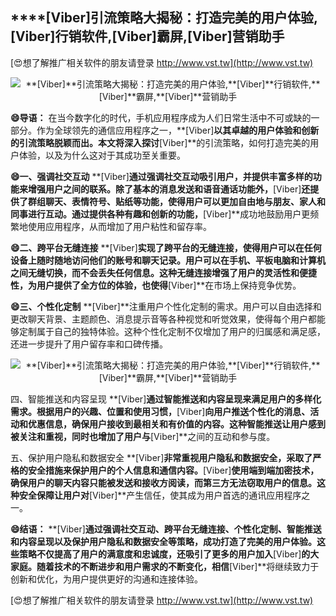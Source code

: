 ## ****[Viber]**引流策略大揭秘：打造完美的用户体验,**[Viber]**行销软件,**[Viber]**霸屏,**[Viber]**营销助手**

[😍想了解推广相关软件的朋友请登录 http://www.vst.tw](http://www.vst.tw)

 <center><img src="https://vst.tw/MP4/tuiguang/png/0.png" alt="**[Viber]**引流策略大揭秘：打造完美的用户体验,**[Viber]**行销软件,**[Viber]**霸屏,**[Viber]**营销助手"></center>

**😄导语：**
在当今数字化的时代，手机应用程序成为人们日常生活中不可或缺的一部分。作为全球领先的通信应用程序之一，**[Viber]**以其卓越的用户体验和创新的引流策略脱颖而出。本文将深入探讨**[Viber]**的引流策略，如何打造完美的用户体验，以及为什么这对于其成功至关重要。

**😄一、强调社交互动**
**[Viber]**通过强调社交互动吸引用户，并提供丰富多样的功能来增强用户之间的联系。除了基本的消息发送和语音通话功能外，**[Viber]**还提供了群组聊天、表情符号、贴纸等功能，使得用户可以更加自由地与朋友、家人和同事进行互动。通过提供各种有趣和创新的功能，**[Viber]**成功地鼓励用户更频繁地使用应用程序，从而增加了用户粘性和留存率。

**😄二、跨平台无缝连接**
**[Viber]**实现了跨平台的无缝连接，使得用户可以在任何设备上随时随地访问他们的账号和聊天记录。用户可以在手机、平板电脑和计算机之间无缝切换，而不会丢失任何信息。这种无缝连接增强了用户的灵活性和便捷性，为用户提供了全方位的体验，也使得**[Viber]**在市场上保持竞争优势。

**😄三、个性化定制**
**[Viber]**注重用户个性化定制的需求。用户可以自由选择和更改聊天背景、主题颜色、消息提示音等各种视觉和听觉效果，使得每个用户都能够定制属于自己的独特体验。这种个性化定制不仅增加了用户的归属感和满足感，还进一步提升了用户留存率和口碑传播。

 <center><img src="https://vst.tw/MP4/tuiguang/png/7.png" alt="**[Viber]**引流策略大揭秘：打造完美的用户体验,**[Viber]**行销软件,**[Viber]**霸屏,**[Viber]**营销助手"></center>

四、智能推送和内容呈现
**[Viber]**通过智能推送和内容呈现来满足用户的多样化需求。根据用户的兴趣、位置和使用习惯，**[Viber]**向用户推送个性化的消息、活动和优惠信息，确保用户接收到最相关和有价值的内容。这种智能推送让用户感到被关注和重视，同时也增加了用户与**[Viber]**之间的互动和参与度。

五、保护用户隐私和数据安全
**[Viber]**非常重视用户隐私和数据安全，采取了严格的安全措施来保护用户的个人信息和通信内容。**[Viber]**使用端到端加密技术，确保用户的聊天内容只能被发送和接收方阅读，而第三方无法窃取用户的信息。这种安全保障让用户对**[Viber]**产生信任，使其成为用户首选的通讯应用程序之一。

**😄结语：**
**[Viber]**通过强调社交互动、跨平台无缝连接、个性化定制、智能推送和内容呈现以及保护用户隐私和数据安全等策略，成功打造了完美的用户体验。这些策略不仅提高了用户的满意度和忠诚度，还吸引了更多的用户加入**[Viber]**的大家庭。随着技术的不断进步和用户需求的不断变化，相信**[Viber]**将继续致力于创新和优化，为用户提供更好的沟通和连接体验。

[😍想了解推广相关软件的朋友请登录 http://www.vst.tw](http://www.vst.tw)



